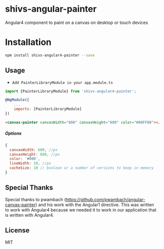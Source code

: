 shivs-angular-painter
======================

Angular4 component to paint on a canvas on desktop or touch devices

# Installation
```bash
npm install shivs-angular4-painter --save 
```

## Usage
* `Add PainterLibraryModule in your app.module.ts`
```javascript
import {PainterLibraryModule} from 'shivs-angular4-painter';

@NgModule({
    ...
    imports: [PainterLibraryModule]
})
```
```html
<canvas-painter canvasWidth="600" canvasHeight="600" color="#00FF00"></canvas-painter>
```

##### Options

```javascript
{
  canvasWidth: 600, //px
  canvasHeight: 600, //px
  color: '#000',
  lineWidth: 10, //px
  cacheSize: 10 // boolean or a number of versions to keep in memory
}
```

## Special Thanks
Special thanks to pwambach (https://github.com/pwambach/angular-canvas-painter) and his work with the Angular1 directive. This was written to work with Angular4 because we needed it to work in our application that is written with Angular4. 


## License
MIT